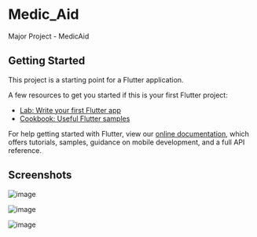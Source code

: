 # Medic_Aid

Major Project - MedicAid

## Getting Started

This project is a starting point for a Flutter application.

A few resources to get you started if this is your first Flutter project:

- [Lab: Write your first Flutter app](https://flutter.dev/docs/get-started/codelab)
- [Cookbook: Useful Flutter samples](https://flutter.dev/docs/cookbook)

For help getting started with Flutter, view our
[online documentation](https://flutter.dev/docs), which offers tutorials,
samples, guidance on mobile development, and a full API reference.

## Screenshots 
![image](https://user-images.githubusercontent.com/60340147/214874447-9f7084e9-8b93-46ba-8aa3-a3e5544106a5.png)

![image](https://user-images.githubusercontent.com/60340147/214874511-f9b168f6-df57-4148-8424-8b6b9ba226ed.png)

![image](https://user-images.githubusercontent.com/60340147/214874592-9eb19809-f280-4c12-b8c9-3f1c037d5c14.png)
